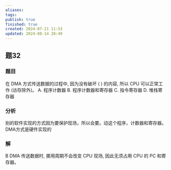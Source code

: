 ```yaml
---
aliases: 
tags: 
publish: true
finished: true
created: 2024-07-21 11:53
updated: 2024-08-14 20:49
---
```


## 题32
### 题目
在 DMA 方式传送数据的过程中, 因为没有破坏 ( ) 的内容, 所以 CPU 可以正常工作 (访存除外)。
A. 程序计数器 B. 程序计数器和寄存器 C. 指令寄存器 D. 堆栈寄存器
### 分析
别的软件实现的方式因为要保护现场，所以会要。动这个程序，计数器和寄存器。 
DMA方式是硬件实现的
### 解
B
DMA 传送数据时, 挪用周期不会改变 CPU 现场, 因此无须占用 CPU 的 PC 和寄存器。